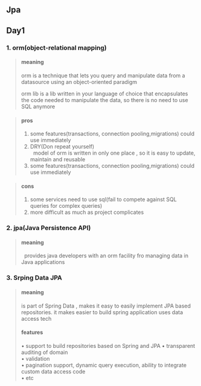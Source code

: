 ## Jpa 
## Day1

### 1. orm(object-relational mapping)
> #### meaning
> orm is a technique that lets you query and manipulate data from a datasource using an object-oriented paradigm
> 
> orm lib is a lib written in your language of choice that encapsulates the code needed to manipulate the data, so there is no need to use SQL anymore
> 

>  #### pros 
>1. some features(transactions, connection pooling,migrations) could use immediately
>2. DRY(Don repeat yourself)  
    &nbsp; model of orm is written in only one place   , so it is easy to update, maintain and reusable
>3. some features(transactions, connection pooling,migrations) could use immediately

>  #### cons
>1. some services need to use sql(fail to compete against SQL queries for complex queries)
>2. more difficult as much as project complicates
> 
### 2. jpa(Java Persistence API)
> #### meaning
> &nbsp; provides java developers with an orm facility fro managing data in Java applications  
> 
### 3. Srping Data JPA
> #### meaning
> is part of Spring Data , makes it easy to easily implement JPA based repositories.
> it makes easier to build spring application uses data access tech
> 
> #### features
> • support to build repositories based on Spring and JPA
> • transparent auditing of domain  
> • validation  
> • pagination support, dynamic query execution, ability to integrate custom data access code  
> • etc


